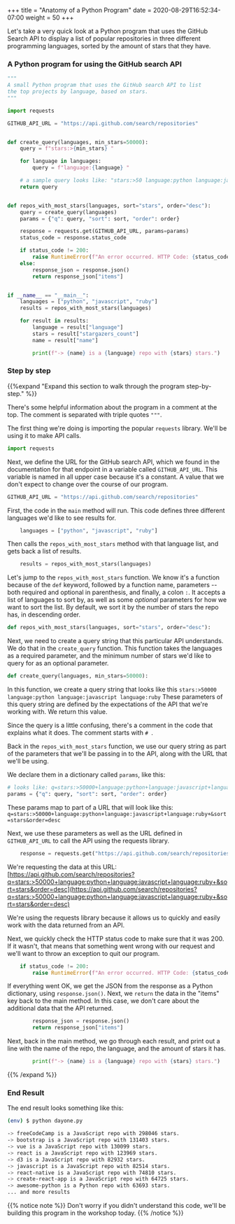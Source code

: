 +++
title = "Anatomy of a Python Program"
date = 2020-08-29T16:52:34-07:00
weight = 50
+++

Let's take a very quick look at a Python program that uses the GitHub Search API to display a list of popular repositories in three different programming languages, sorted by the amount of stars that they have.

### A Python program for using the GitHub search API

```python
"""
A small Python program that uses the GitHub search API to list
the top projects by language, based on stars.
"""

import requests

GITHUB_API_URL = "https://api.github.com/search/repositories"


def create_query(languages, min_stars=50000):
    query = f"stars:>{min_stars} "

    for language in languages:
        query = f"language:{language} "

    # a sample query looks like: "stars:>50 language:python language:javascript"
    return query


def repos_with_most_stars(languages, sort="stars", order="desc"):
    query = create_query(languages)
    params = {"q": query, "sort": sort, "order": order}

    response = requests.get(GITHUB_API_URL, params=params)
    status_code = response.status_code

    if status_code != 200:
        raise RuntimeError(f"An error occurred. HTTP Code: {status_code}.")
    else:
        response_json = response.json()
        return response_json["items"]


if __name__ == "__main__":
    languages = ["python", "javascript", "ruby"]
    results = repos_with_most_stars(languages)

    for result in results:
        language = result["language"]
        stars = result["stargazers_count"]
        name = result["name"]

        print(f"-> {name} is a {language} repo with {stars} stars.")
```

### Step by step

{{%expand "Expand this section to walk through the program step-by-step." %}}

There's some helpful information about the program in a comment at the top. The comment is separated with triple quotes `"""`.

The first thing we're doing is importing the popular `requests` library. We'll be using it to make API calls.

```python
import requests
```

Next, we define the URL for the GitHub search API, which we found in the documentation for that endpoint in a variable called `GITHUB_API_URL`. This variable is named in all upper case because it's a constant. A value that we don't expect to change over the course of our program.

```python
GITHUB_API_URL = "https://api.github.com/search/repositories"
```

First, the code in the `main` method will run. This code defines three different languages we'd like to see results for.

```python
    languages = ["python", "javascript", "ruby"]
```

Then calls the `repos_with_most_stars` method with that language list, and gets back a list of results.

```python
    results = repos_with_most_stars(languages)
```

Let's jump to the `repos_with_most_stars` function. We know it's a function because of the `def` keyword, followed by a function name, parameters -- both required and optional in parenthesis, and finally, a colon `:`. It accepts a list of languages to sort by, as well as some *optional* parameters for how we want to sort the list. By default, we sort it by the number of stars the repo has, in descending order.

```python
def repos_with_most_stars(languages, sort="stars", order="desc"):
```

Next, we need to create a query string that this particular API understands. We do that in the `create_query` function. This function takes the languages as a required parameter, and the minimum number of stars we'd like to query for as an optional parameter.

```python
def create_query(languages, min_stars=50000):
```

In this function, we create a query string that looks like this `stars:>50000 language:python language:javascript language:ruby` These parameters of this query string are defined by the expectations of the API that we're working with. We return this value.

Since the query is a little confusing, there's a comment in the code that explains what it does. The comment starts with `# `.

Back in the `repos_with_most_stars` function, we use our query string as part of the parameters that we'll be passing in to the API, along with the URL that we'll be using.

We declare them in a dictionary called `params`, like this:

```python
# looks like: q=stars:>50000+language:python+language:javascript+language:ruby+&sort=stars&order=desc'
params = {"q": query, "sort": sort, "order": order}
```

These params map to part of a URL that will look like this: `q=stars:>50000+language:python+language:javascript+language:ruby+&sort=stars&order=desc`

Next, we use these parameters as well as the URL defined in `GITHUB_API_URL` to call the API using the requests library.

```python
    response = requests.get("https://api.github.com/search/repositories", params=params)
```

We're requesting the data at this URL: [https://api.github.com/search/repositories?q=stars:>50000+language:python+language:javascript+language:ruby+&sort=stars&order=desc](https://api.github.com/search/repositories?q=stars:>50000+language:python+language:javascript+language:ruby+&sort=stars&order=desc)

We're using the requests library because it allows us to quickly and easily work with the data returned from an API.

Next, we quickly check the HTTP status code to make sure that it was 200. If it wasn't, that means that something went wrong with our request and we'll want to throw an exception to quit our program.

```python
    if status_code != 200:
        raise RuntimeError(f"An error occurred. HTTP Code: {status_code}.")
```

If everything went OK, we get the JSON from the response as a Python dictionary, using `response.json()`. Next, we `return` the data in the "items" key back to the main method. In this case, we don't care about the additional data that the API returned.

```python
        response_json = response.json()
        return response_json["items"]
```


Next, back in the main method, we go through each result, and print out a line with the name of the repo, the language, and the amount of stars it has.

```python
        print(f"-> {name} is a {language} repo with {stars} stars.")
```

{{% /expand %}}


### End Result

The end result looks something like this:

```bash
(env) $ python dayone.py

-> freeCodeCamp is a JavaScript repo with 298046 stars.
-> bootstrap is a JavaScript repo with 131403 stars.
-> vue is a JavaScript repo with 130099 stars.
-> react is a JavaScript repo with 123969 stars.
-> d3 is a JavaScript repo with 82932 stars.
-> javascript is a JavaScript repo with 82514 stars.
-> react-native is a JavaScript repo with 74810 stars.
-> create-react-app is a JavaScript repo with 64725 stars.
-> awesome-python is a Python repo with 63693 stars.
... and more results
```

{{% notice note %}}
Don't worry if you didn't understand this code, we'll be building this program in the workshop today.
{{% /notice %}}
